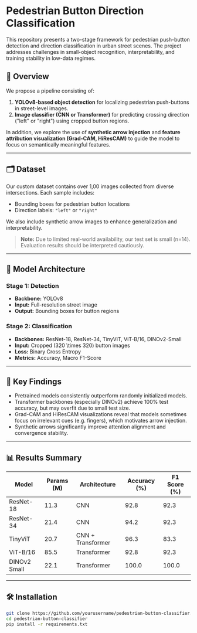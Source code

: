# Pedestrian Button Direction Classification

This repository presents a two-stage framework for pedestrian push-button detection and direction classification in urban street scenes. The project addresses challenges in small-object recognition, interpretability, and training stability in low-data regimes.

## 📌 Overview

We propose a pipeline consisting of:

1. **YOLOv8-based object detection** for localizing pedestrian push-buttons in street-level images.
2. **Image classifier (CNN or Transformer)** for predicting crossing direction ("left" or "right") using cropped button regions.

In addition, we explore the use of **synthetic arrow injection** and **feature attribution visualization (Grad-CAM, HiResCAM)** to guide the model to focus on semantically meaningful features.

---

## 🗂️ Dataset

Our custom dataset contains over 1,00 images collected from diverse intersections. Each sample includes:

- Bounding boxes for pedestrian button locations
- Direction labels: `"left"` or `"right"`

We also include synthetic arrow images to enhance generalization and interpretability.

> **Note:** Due to limited real-world availability, our test set is small (n=14). Evaluation results should be interpreted cautiously.

---

## 🧠 Model Architecture

### Stage 1: Detection
- **Backbone:** YOLOv8
- **Input:** Full-resolution street image
- **Output:** Bounding boxes for button regions

### Stage 2: Classification
- **Backbones:** ResNet-18, ResNet-34, TinyViT, ViT-B/16, DINOv2-Small
- **Input:** Cropped \(320 \times 320\) button images
- **Loss:** Binary Cross Entropy
- **Metrics:** Accuracy, Macro F1-Score

---

## 🔬 Key Findings

- Pretrained models consistently outperform randomly initialized models.
- Transformer backbones (especially DINOv2) achieve 100% test accuracy, but may overfit due to small test size.
- Grad-CAM and HiResCAM visualizations reveal that models sometimes focus on irrelevant cues (e.g. fingers), which motivates arrow injection.
- Synthetic arrows significantly improve attention alignment and convergence stability.

---

## 📊 Results Summary

| Model         | Params (M) | Architecture        | Accuracy (%) | F1 Score (%) |
|---------------|------------|---------------------|--------------|--------------|
| ResNet-18     | 11.3       | CNN                 | 92.8         | 92.3         |
| ResNet-34     | 21.4       | CNN                 | 94.2         | 92.3         |
| TinyViT       | 20.7       | CNN + Transformer   | 96.3         | 83.3         |
| ViT-B/16      | 85.5       | Transformer         | 92.8         | 92.3         |
| DINOv2 Small  | 22.1       | Transformer         | 100.0        | 100.0        |

---

## 🛠️ Installation

```bash
git clone https://github.com/yourusername/pedestrian-button-classifier.git
cd pedestrian-button-classifier
pip install -r requirements.txt
